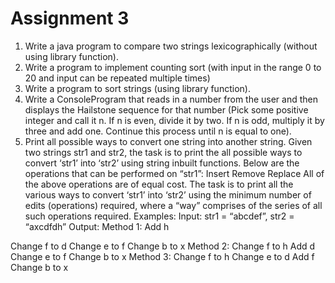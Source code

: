 # Assignment 3

1. Write a java program to compare two strings lexicographically (without using library function).
2. Write a program to implement counting sort (with input in the range 0 to 20 and input can be repeated multiple times)
3. Write a program to sort strings (using library function).
4. Write a ConsoleProgram that reads in a number from the user and then displays the Hailstone sequence for that number (Pick some positive integer and call it n. If n is even, divide it by two. If n is odd, multiply it by three and add one. Continue this process until n is equal to one).
5. Print all possible ways to convert one string into another string. Given two strings str1 and str2, the task is to print the all possible ways to convert ‘str1’ into ‘str2’ using string inbuilt functions. Below are the operations that can be performed on “str1”:
   Insert
   Remove
   Replace
   All of the above operations are of equal cost. The task is to print all the various ways to convert ‘str1’ into ‘str2’ using the minimum number of edits (operations) required, where a “way” comprises of the series of all such operations required.
   Examples:
   Input: str1 = “abcdef”, str2 = “axcdfdh”
   Output:
   Method 1:
   Add h

Change f to d
Change e to f
Change b to x
Method 2:
Change f to h
Add d
Change e to f
Change b to x
Method 3:
Change f to h
Change e to d
Add f
Change b to x
